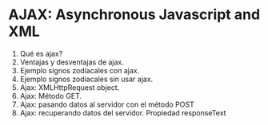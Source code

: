 # AJAX: Asynchronous Javascript and XML

1. Qué es ajax?
2. Ventajas y desventajas de ajax.
3. Ejemplo signos zodiacales con ajax.
4. Ejemplo signos zodiacales sin usar ajax.
5. Ajax: XMLHttpRequest object.
6. Ajax: Método GET.
7. Ajax: pasando datos al servidor con el método POST
8. Ajax: recuperando datos del servidor. Propiedad responseText